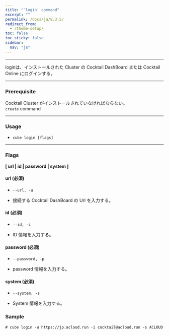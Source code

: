 ```yaml
---
title: "`login` command"
excerpt: ""
permalink: /docs/ja/8.3.5/
redirect_from:
  - /theme-setup/
toc: false
toc_sticky: false
sidebar:
  nav: "ja"
---
```


---
loginは、インストールされた Cluster の Cocktail DashBoard または Cocktail Online にログインする。

---
### Prerequisite
Cocktail Cluster がインストールされていなければならない。  
`create` command 

----
### Usage

* `cube login [flags]`

----
### Flags  
**[ url | id | password | system ]**

#### url (必須)

* `--url, -u`

* 接続する Cocktail DashBoard の Url を入力する。


#### id (必須)

* `--id, -i`

* ID 情報を入力する。


#### password (必須)

* `--password, -p`

* password 情報を入力する。

#### system (必須)

* `--system, -s`

* System 情報を入力する。
### Sample
```
# cube login -u https://jp.acloud.run -i cocktail@acloud.run -s ACLOUD
```